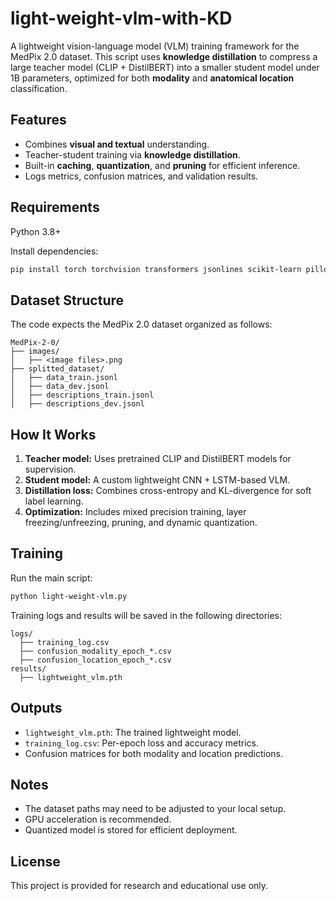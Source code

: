 # light-weight-vlm-with-KD
A lightweight vision-language model (VLM) training framework for the MedPix 2.0 dataset. This script uses **knowledge distillation** to compress a large teacher model (CLIP + DistilBERT) into a smaller student model under 1B parameters, optimized for both **modality** and **anatomical location** classification.

## Features

* Combines **visual and textual** understanding.
* Teacher-student training via **knowledge distillation**.
* Built-in **caching**, **quantization**, and **pruning** for efficient inference.
* Logs metrics, confusion matrices, and validation results.

## Requirements

Python 3.8+

Install dependencies:

```bash
pip install torch torchvision transformers jsonlines scikit-learn pillow numpy
```

## Dataset Structure

The code expects the MedPix 2.0 dataset organized as follows:

```
MedPix-2-0/
├── images/
│   ├── <image files>.png
├── splitted_dataset/
│   ├── data_train.jsonl
│   ├── data_dev.jsonl
│   ├── descriptions_train.jsonl
│   ├── descriptions_dev.jsonl
```

## How It Works

1. **Teacher model:** Uses pretrained CLIP and DistilBERT models for supervision.
2. **Student model:** A custom lightweight CNN + LSTM-based VLM.
3. **Distillation loss:** Combines cross-entropy and KL-divergence for soft label learning.
4. **Optimization:** Includes mixed precision training, layer freezing/unfreezing, pruning, and dynamic quantization.

## Training

Run the main script:

```bash
python light-weight-vlm.py
```

Training logs and results will be saved in the following directories:

```
logs/
  ├── training_log.csv
  ├── confusion_modality_epoch_*.csv
  ├── confusion_location_epoch_*.csv
results/
  ├── lightweight_vlm.pth
```

## Outputs

* `lightweight_vlm.pth`: The trained lightweight model.
* `training_log.csv`: Per-epoch loss and accuracy metrics.
* Confusion matrices for both modality and location predictions.

## Notes

* The dataset paths may need to be adjusted to your local setup.
* GPU acceleration is recommended.
* Quantized model is stored for efficient deployment.

## License

This project is provided for research and educational use only.
